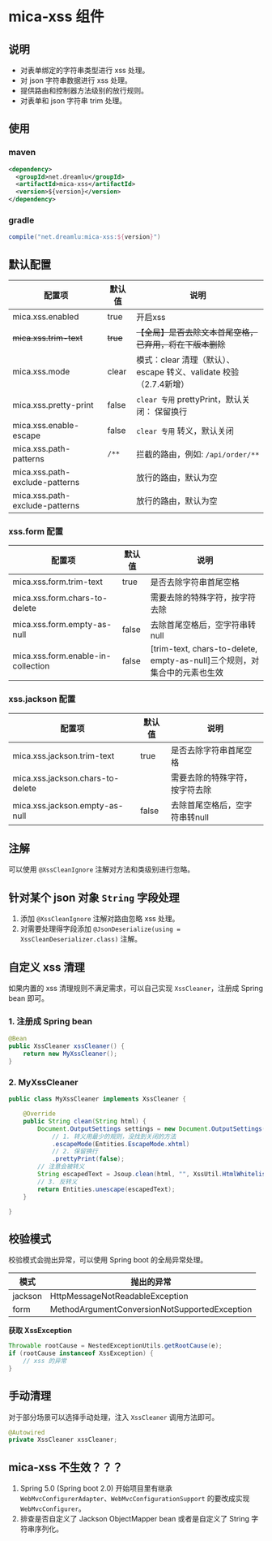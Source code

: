 # mica-xss 组件

## 说明
- 对表单绑定的字符串类型进行 xss 处理。
- 对 json 字符串数据进行 xss 处理。
- 提供路由和控制器方法级别的放行规则。
- 对表单和 json 字符串 trim 处理。

## 使用
### maven
```xml
<dependency>
  <groupId>net.dreamlu</groupId>
  <artifactId>mica-xss</artifactId>
  <version>${version}</version>
</dependency>
```

### gradle
```groovy
compile("net.dreamlu:mica-xss:${version}")
```


## 默认配置
| 配置项                         | 默认值   | 说明                                                         |
| ------------------------------ | -------- | ------------------------------------------------------------ |
| mica.xss.enabled               | true     | 开启xss                                                      |
| ~~mica.xss.trim-text~~         | ~~true~~ | ~~【全局】是否去除文本首尾空格，已弃用，将在下版本删除~~     |
| mica.xss.mode                  | clear    | 模式：clear 清理（默认）、escape 转义、validate 校验（2.7.4新增） |
| mica.xss.pretty-print          | false    | `clear 专用` prettyPrint，默认关闭： 保留换行                |
| mica.xss.enable-escape         | false    | `clear 专用` 转义，默认关闭                                  |
| mica.xss.path-patterns         | `/**`    | 拦截的路由，例如: `/api/order/**`                            |
| mica.xss.path-exclude-patterns |          | 放行的路由，默认为空                                         |
| mica.xss.path-exclude-patterns |          | 放行的路由，默认为空                                         |

### xss.form 配置
| 配置项                             | 默认值 | 说明                                                         |
| ---------------------------------- | ------ | ------------------------------------------------------------ |
| mica.xss.form.trim-text            | true   | 是否去除字符串首尾空格                                       |
| mica.xss.form.chars-to-delete      |        | 需要去除的特殊字符，按字符去除                               |
| mica.xss.form.empty-as-null        | false  | 去除首尾空格后，空字符串转null                               |
| mica.xss.form.enable-in-collection | false  | [trim-text, chars-to-delete, empty-as-null]三个规则，对集合中的元素也生效 |

### xss.jackson 配置

| 配置项                           | 默认值 | 说明                           |
| -------------------------------- | ------ | ------------------------------ |
| mica.xss.jackson.trim-text       | true   | 是否去除字符串首尾空格         |
| mica.xss.jackson.chars-to-delete |        | 需要去除的特殊字符，按字符去除 |
| mica.xss.jackson.empty-as-null   | false  | 去除首尾空格后，空字符串转null |

## 注解
可以使用 `@XssCleanIgnore` 注解对方法和类级别进行忽略。

## 针对某个 json 对象 `String` 字段处理
1. 添加 `@XssCleanIgnore` 注解对路由忽略 xss 处理。
2. 对需要处理得字段添加 `@JsonDeserialize(using = XssCleanDeserializer.class)` 注解。

## 自定义 xss 清理
如果内置的 xss 清理规则不满足需求，可以自己实现 `XssCleaner`，注册成 Spring bean 即可。

### 1. 注册成 Spring bean
```java
@Bean
public XssCleaner xssCleaner() {
    return new MyXssCleaner();
}
```

### 2. MyXssCleaner
```java
public class MyXssCleaner implements XssCleaner {

	@Override
	public String clean(String html) {
		Document.OutputSettings settings = new Document.OutputSettings()
			// 1. 转义用最少的规则，没找到关闭的方法
			.escapeMode(Entities.EscapeMode.xhtml)
			// 2. 保留换行
			.prettyPrint(false);
		// 注意会被转义
		String escapedText = Jsoup.clean(html, "", XssUtil.HtmlWhitelist.INSTANCE, settings);
		// 3. 反转义
		return Entities.unescape(escapedText);
	}

}
```

## 校验模式

校验模式会抛出异常，可以使用 Spring boot 的全局异常处理。

| 模式    | 抛出的异常                                    |
| ------- | --------------------------------------------- |
| jackson | HttpMessageNotReadableException               |
| form    | MethodArgumentConversionNotSupportedException |

**获取 XssException**
```java
Throwable rootCause = NestedExceptionUtils.getRootCause(e);
if (rootCause instanceof XssException) {
    // xss 的异常
}
```

## 手动清理
对于部分场景可以选择手动处理，注入 `XssCleaner` 调用方法即可。

```java
@Autowired
private XssCleaner xssCleaner;
```

## mica-xss 不生效？？？
1. Spring 5.0 (Spring boot 2.0) 开始项目里有继承 `WebMvcConfigurerAdapter`、`WebMvcConfigurationSupport` 的要改成实现 `WebMvcConfigurer`。
2. 排查是否自定义了 Jackson ObjectMapper bean 或者是自定义了 String 字符串序列化。
